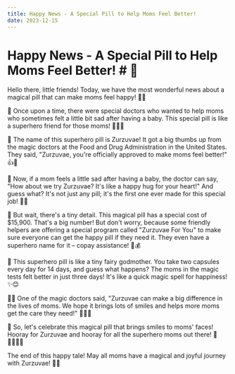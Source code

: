 ```yaml
---
title: Happy News - A Special Pill to Help Moms Feel Better!
date: 2023-12-15
---
```

# Happy News - A Special Pill to Help Moms Feel Better! # 🌈

Hello there, little friends! Today, we have the most wonderful news about a magical pill that can make moms feel happy! 🎉✨

🤱 Once upon a time, there were special doctors who wanted to help moms who sometimes felt a little bit sad after having a baby. This special pill is like a superhero friend for those moms! 🦸‍♀️💖

🎊 The name of this superhero pill is Zurzuvae! It got a big thumbs up from the magic doctors at the Food and Drug Administration in the United States. They said, "Zurzuvae, you're officially approved to make moms feel better!" 👍🌟

💊 Now, if a mom feels a little sad after having a baby, the doctor can say, "How about we try Zurzuvae? It's like a happy hug for your heart!" And guess what? It's not just any pill; it's the first one ever made for this special job! 🤗💕

🏰 But wait, there's a tiny detail. This magical pill has a special cost of $15,900. That's a big number! But don't worry, because some friendly helpers are offering a special program called "Zurzuvae For You" to make sure everyone can get the happy pill if they need it. They even have a superhero name for it – copay assistance! 🌟💰

🌈 This superhero pill is like a tiny fairy godmother. You take two capsules every day for 14 days, and guess what happens? The moms in the magic tests felt better in just three days! It's like a quick magic spell for happiness! ✨😊

👩‍⚕️ One of the magic doctors said, "Zurzuvae can make a big difference in the lives of moms. We hope it brings lots of smiles and helps more moms get the care they need!" 🌺👩‍⚕️

🌟 So, let's celebrate this magical pill that brings smiles to moms' faces! Hooray for Zurzuvae and hooray for all the superhero moms out there! 🎉👩‍👧‍👦💖

The end of this happy tale! May all moms have a magical and joyful journey with Zurzuvae! 🚀🌈